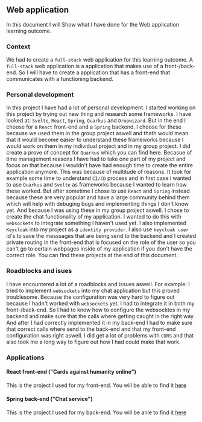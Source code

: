 ## Web application
In this document I will Show what I have done for the Web application learning outcome.

### Context
We had to create a `full-stack` web application for this learning outcome. A `full-stack` web application is a application that makes use of a front-/back-end. So I will have to create a application that has a front-end that communicates with a functioning backend.

### Personal development
In this project I have had a lot of personal development. I started working on this project by trying out new thing and research some frameworks. I have looked at: `Svelte`, `React`, `Spring`, `Quarkus` and `Dropwizard`. But in the end I choose for a `React` front-end and a `Spring` backend. I choose for these because we used them in the group project aswell and thath would mean that it would become easier to understand these frameworks because I would work on them in my individual project and in my group project. I did create a prove of concept for `Quarkus` which you can find here. Becasue of time management reasons I have had to take one part of my project and focus on that because i wouldn't have had enough time to create the entire application anymore. This was because of multitude of reasons. It took for example some time to understand `CI/CD` process and in first case i wanted to use `Quarkus` and `Svelte` as frameworks because I wanted to learn how these worked. But after sometime I chose to use `React` and `Spring` instead because these are very popular and have a large community behind them which will help with debuging bugs and implementing things I don't know yet. And because I was using these in my group project aswell. I chose to create the chat functionality of my application. I wanted to do this with `websockets` to integrate something I haven't used yet. I also implemented `Keycloak` into my project as a `identity provider`. I also use `keycloak user` id's to save the messsages that are being send to the backend and I created private routing in the front-end that is focused on the role of the user so you can't go to certain webpages inside of my application if you don't have the correct role. You can find these projects at the end of this document.
### Roadblocks and isues
I have encountered a lot of a roadblocks and issues aswell. For example: I tried to implement `websockets` into my chat application but this proved troublesome. Because the configuration was very hard to figure out because I hadn't worked with `websockets` yet. I had to integrate it in both my front-/back-end. So I had to know how to configure the websocktes in my backend and make sure that the calls where getting caught in the right way. And after I had correctly implemented it in my back-end I had to make sure that correct calls where send to the back-end and that my front-end configuration was right aswell. I did get a lot of problems with `CORS` and that also took me a long way to figure out how I had could make that work.
### Applications
#### React front-end ("Cards against humanity online")
This is the project I used for my front-end. You will be able to find it [here](https://github.com/KevinOomenTheDeveloper/cards-against-humanity-online)

#### Spring back-end ("Chat service")
This is the project I used for my back-end. You will be anle to find it [here](https://github.com/KevinOomenTheDeveloper/chat-service)
